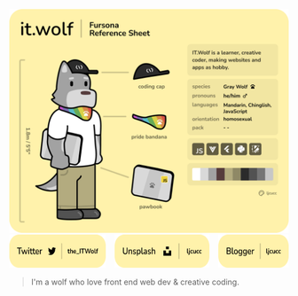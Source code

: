 <img src="assets/intro.png"/>

<div style="display: flex; flex-direction: row; gap: 16px;">
  <a href="https://twitter.com/the_ITWolf"> <img height="60px" src="assets/twitter.png"/> </a>
  <a href="https://unsplash.com/@ljcucc"> <img height="60px" src="assets/unsplash.png"/> </a>
  <a href="https://ljcucc.blogspot.com"> <img height="60px" src="assets/blogger.png"/> </a>
</div>

> I'm a wolf who love front end web dev & creative coding.

<!--
Easter eggs:

### State of me

[![ljcucc's GitHub stats](https://github-readme-stats.vercel.app/api?username=ljcucc)](https://github.com/anuraghazra/github-readme-stats)

[![Top Langs](https://github-readme-stats.vercel.app/api/top-langs/?username=ljcucc&layout=compact)](https://github.com/anuraghazra/github-readme-stats)

**ljcucc/ljcucc** is a ✨ _special_ ✨ repository because its `README.md` (this file) appears on your GitHub profile.

Here are some ideas to get you started:

- 🔭 I’m currently working on ...
- 🌱 I’m currently learning ...
- 👯 I’m looking to collaborate on ...
- 🤔 I’m looking for help with ...
- 💬 Ask me about ...
- 📫 How to reach me: ...
- 😄 Pronouns: ...
- ⚡ Fun fact: ...
-->

